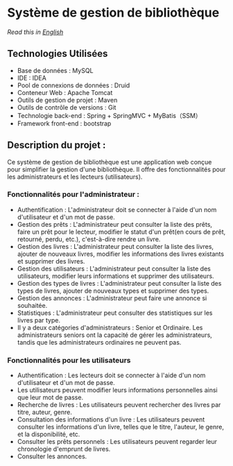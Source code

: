 # Système de gestion de bibliothèque
*Read this in [English](README_en.md)*
## Technologies Utilisées
- Base de données : MySQL
- IDE : IDEA
- Pool de connexions de données : Druid
- Conteneur Web : Apache Tomcat
- Outils de gestion de projet : Maven
- Outils de contrôle de versions : Git
- Technologie back-end : Spring + SpringMVC + MyBatis（SSM）
- Framework front-end : bootstrap

## Description du projet :
Ce système de gestion de bibliothèque est une application web conçue pour simplifier la gestion d'une bibliothèque. Il offre des fonctionnalités pour les administrateurs et les lecteurs (utilisateurs).

### Fonctionnalités pour l'administrateur :
- Authentification : L'administrateur doit se connecter à l'aide d'un nom d'utilisateur et d'un mot de passe.
- Gestion des prêts : L'administrateur peut consulter la liste des prêts, faire un prêt pour le lecteur, modifier le statut d'un prêt(en cours de prêt, retourné, perdu, etc.), c'est-à-dire rendre un livre.
- Gestion des livres : L'administrateur peut consulter la liste des livres, ajouter de nouveaux livres, modifier les informations des livres existants et supprimer des livres.
- Gestion des utilisateurs : L'administrateur peut consulter la liste des utilisateurs, modifier leurs informations et supprimer des utilisateurs.
- Gestion des types de livres : L'administrateur peut consulter la liste des types de livres, ajouter de nouveaux types et supprimer des types.
- Gestion des annonces : L'administrateur peut faire une annonce si souhaitée.
- Statistiques : L'administrateur peut consulter des statistiques sur les livres par type.
- Il y a deux catégories d'administrateurs : Senior et Ordinaire. Les administrateurs seniors ont la capacité de gérer les administrateurs, tandis que les administrateurs ordinaires ne peuvent pas.

### Fonctionnalités pour les utilisateurs
- Authentification : Les lecteurs doit se connecter à l'aide d'un nom d'utilisateur et d'un mot de passe.
- Les utilisateurs peuvent modifier leurs informations personnelles ainsi que leur mot de passe.
- Recherche de livres : Les utilisateurs peuvent rechercher des livres par titre, auteur, genre.
- Consultation des informations d'un livre : Les utilisateurs peuvent consulter les informations d'un livre, telles que le titre, l'auteur, le genre, et la disponibilité, etc.
- Consulter les prêts personnels : Les utilisateurs peuvent regarder leur chronologie d'emprunt de livres.
- Consulter les annonces.



